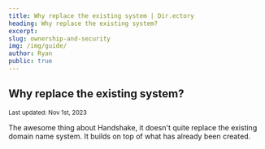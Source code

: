 ```yaml
---
title: Why replace the existing system | Dir.ectory
heading: Why replace the existing system?
excerpt: 
slug: ownership-and-security
img: /img/guide/
author: Ryan
public: true
---
```


## Why replace the existing system?

<sub>Last updated: Nov 1st, 2023</sub>

The awesome thing about Handshake, it doesn't quite replace the 
existing domain name system. It builds on top of what has 
already been created.